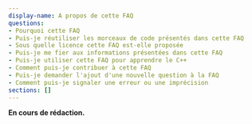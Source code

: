 ```yaml
---
display-name: A propos de cette FAQ
questions:
- Pourquoi cette FAQ
- Puis-je réutiliser les morceaux de code présentés dans cette FAQ
- Sous quelle licence cette FAQ est-elle proposée
- Puis-je me fier aux informations présentées dans cette FAQ
- Puis-je utiliser cette FAQ pour apprendre le C++
- Comment puis-je contribuer à cette FAQ
- Puis-je demander l'ajout d'une nouvelle question à la FAQ
- Comment puis-je signaler une erreur ou une imprécision
sections: []
---
```

**En cours de rédaction.**
